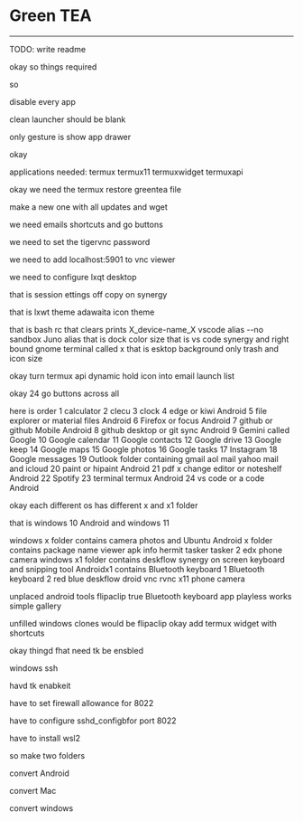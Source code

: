 # Green TEA
<hr>

TODO: write readme

okay so things required

so 

disable every app

clean launcher should be blank 

only gesture is show app drawer


okay

applications needed: 
termux termux11 termuxwidget termuxapi

okay we need the termux restore greentea file

make a new  one with all updates and wget

we need emails shortcuts and go buttons

we need to set the tigervnc password

we need to add localhost:5901 to vnc viewer

we need to configure lxqt desktop

that is session ettings off copy on synergy

that is lxwt theme adawaita icon theme

that is bash rc that clears prints X_device-name_X
vscode alias --no sandbox
Juno alias
that is dock color size
that is vs code synergy and right bound gnome terminal called x
that is esktop background only trash and icon size

okay turn termux api dynamic hold icon into email launch list



okay 24 go buttons across all

here is order
1 calculator
2 clecu
3 clock
4 edge or kiwi Android
5 file explorer or material files Android
6 Firefox or focus Android
7 github or github Mobile Android
8 github desktop or git sync Android
9 Gemini called Google
10 Google calendar
11 Google contacts
12 Google drive
13 Google keep 
14 Google maps
15 Google photos
16 Google tasks
17 Instagram
18 Google messages
19 Outlook folder containing gmail aol mail yahoo mail and icloud
20 paint or hipaint Android
21 pdf x change editor or noteshelf Android 
22 Spotify
23 terminal termux Android
24 vs code or a code Android

okay each different os has different x and x1 folder

that is windows 10 Android and windows 11

windows x folder contains camera photos and Ubuntu
Android x folder contains package name viewer apk info hermit tasker tasker 2 edx phone camera
windows x1 folder contains deskflow synergy on screen keyboard and snipping tool
Androidx1 contains Bluetooth keyboard 1 Bluetooth keyboard 2 red blue deskflow droid vnc rvnc x11 phone camera

unplaced android tools flipaclip true Bluetooth keyboard app playless works simple gallery

unfilled windows clones would be flipaclip
okay add termux widget with shortcuts

okay thingd fhat need tk be ensbled

windows ssh

havd tk enabkeit

have to set firewall allowance for 8022

have to configure sshd_configbfor port 8022 

have to install wsl2

so make two folders

convert Android 

convert Mac

convert windows